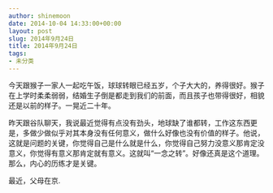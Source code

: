 ```yaml
---
author: shinemoon
date: 2014-10-04 14:33:00+00:00
layout: post
slug: 2014年9月24日
title: 2014年9月24日
tags:
- 未分类
---
```


今天跟猴子一家人一起吃午饭，球球转眼已经五岁，个子大大的，养得很好。猴子在上学时柔柔弱弱，结婚生子倒是都走到我们的前面，而且孩子也带得很好，相貌还是以前的样子。一晃近二十年。  
  
昨天跟谷队聊天，我说最近觉得有点没有劲头，地球缺了谁都转，工作这东西更是，多做少做似乎对其本身没有任何意义，做什么好像也没有价值的样子。他说，这就是问题的关键，你觉得自己是什么就是什么，你觉得自己努力没意义那肯定没意义，你觉得有意义那肯定就有意义。这就叫“一念之转”。好像还真是这个道理。那么，内心的历练才是关键。  
  
最近，父母在京.
